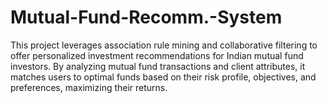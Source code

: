 # Mutual-Fund-Recomm.-System
This project leverages association rule mining and collaborative filtering to offer personalized investment recommendations for Indian mutual fund investors. By analyzing mutual fund transactions and client attributes, it matches users to optimal funds based on their risk profile, objectives, and preferences, maximizing their returns.
